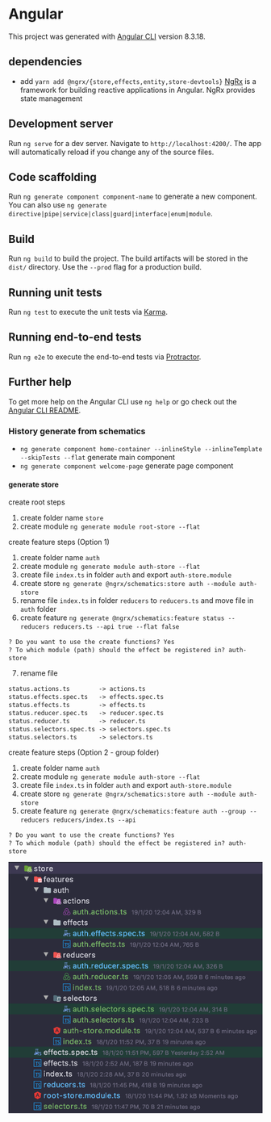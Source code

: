 # Angular

This project was generated with [Angular CLI](https://github.com/angular/angular-cli) version 8.3.18.


## dependencies

- add `yarn add @ngrx/{store,effects,entity,store-devtools}` [NgRx](https://ngrx.io/docs) is a framework for building reactive applications in Angular. NgRx provides state management

## Development server

Run `ng serve` for a dev server. Navigate to `http://localhost:4200/`. The app will automatically reload if you change any of the source files.

## Code scaffolding

Run `ng generate component component-name` to generate a new component. You can also use `ng generate directive|pipe|service|class|guard|interface|enum|module`.

## Build

Run `ng build` to build the project. The build artifacts will be stored in the `dist/` directory. Use the `--prod` flag for a production build.

## Running unit tests

Run `ng test` to execute the unit tests via [Karma](https://karma-runner.github.io).

## Running end-to-end tests

Run `ng e2e` to execute the end-to-end tests via [Protractor](http://www.protractortest.org/).

## Further help

To get more help on the Angular CLI use `ng help` or go check out the [Angular CLI README](https://github.com/angular/angular-cli/blob/master/README.md).


### History generate from schematics

- `ng generate component home-container --inlineStyle --inlineTemplate --skipTests --flat` generate main component
- `ng generate component welcome-page` generate page component


#### generate store

create root steps

1. create folder name `store`
2. create module `ng generate module root-store --flat`

create feature steps (Option 1)

1. create folder name `auth`
2. create module `ng generate module auth-store --flat`
3. create file `index.ts` in folder `auth` and export `auth-store.module`
4. create store  `ng generate @ngrx/schematics:store auth --module auth-store`
5. rename file `index.ts` in folder `reducers` to `reducers.ts` and move file in `auth` folder
6. create feature `ng generate @ngrx/schematics:feature status --reducers reducers.ts --api true --flat false`

```text
? Do you want to use the create functions? Yes
? To which module (path) should the effect be registered in? auth-store
```

7. rename file

```text
status.actions.ts        -> actions.ts
status.effects.spec.ts   -> effects.spec.ts
status.effects.ts        -> effects.ts
status.reducer.spec.ts   -> reducer.spec.ts
status.reducer.ts        -> reducer.ts
status.selectors.spec.ts -> selectors.spec.ts
status.selectors.ts      -> selectors.ts
```


create feature steps (Option 2 - group folder)

1. create folder name `auth`
2. create module `ng generate module auth-store --flat`
3. create file `index.ts` in folder `auth` and export `auth-store.module`
4. create store  `ng generate @ngrx/schematics:store auth --module auth-store`
5. create feature `ng generate @ngrx/schematics:feature auth --group --reducers reducers/index.ts --api`

```text
? Do you want to use the create functions? Yes
? To which module (path) should the effect be registered in? auth-store
```

![store-structure](docs/images/store-structure.png)
